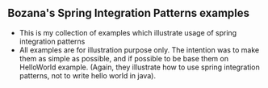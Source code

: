 ## Bozana's Spring Integration Patterns examples

* This is my collection of examples which illustrate usage of spring integration patterns
* All examples are for illustration purpose only. The intention was to make them as simple as possible, and if possible to be base them on HelloWorld example. (Again, they illustrate how to use spring integration patterns, not to write hello world in java).
 

